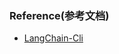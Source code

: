 











### Reference(参考文档)

* [LangChain-Cli](https://github.com/langchain-ai/langchain/blob/master/libs/cli/DOCS.md)

